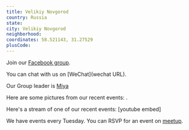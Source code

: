 ```yaml
---
title: Velikiy Novgorod
country: Russia
state: 
city: Velikiy Novgorod
neighborhood: 
coordinates: 58.521143, 31.27529
plusCode:
---
```

Join our [Facebook group](https://www.facebook.com/groups/free.code.camp.velikiy.novgorod).

You can chat with us on [WeChat](wechat URL).

Our Group leader is [Miya](freecodecamp.org/miya)

Here are some pictures from our recent events:
![]().

Here's a stream of one of our recent events:
[youtube embed]

We have events every Tuesday. You can RSVP for an event on [meetup](meetupurl).
